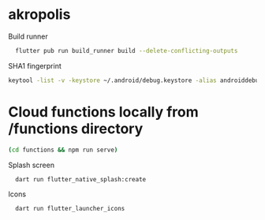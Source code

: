 # akropolis

Build runner
```bash
  flutter pub run build_runner build --delete-conflicting-outputs
```

SHA1 fingerprint
```bash
keytool -list -v -keystore ~/.android/debug.keystore -alias androiddebugkey -storepass android -keypass android
```

# Cloud functions locally from /functions directory
```bash
(cd functions && npm run serve)
```

Splash screen
```bash
  dart run flutter_native_splash:create
```

Icons
```bash
  dart run flutter_launcher_icons
```